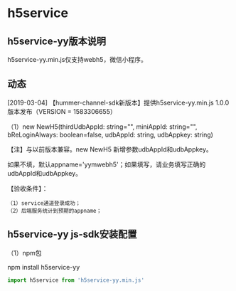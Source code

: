 # h5service

## h5service-yy版本说明

h5service-yy.min.js仅支持webh5，微信小程序。

## 动态

[2019-03-04] 【hummer-channel-sdk新版本】提供h5service-yy.min.js  1.0.0版本发布（VERSION = 1583306655）

（1）new NewH5(thirdUdbAppId: string="", miniAppId: string="", bReLoginAlways: boolean=false, udbAppId: string, udbAppkey: string)

【注】与以前版本兼容。new NewH5 新增参数udbAppId和udbAppkey。

如果不填，默认appname='yymwebh5'；如果填写，请业务填写正确的udbAppId和udbAppkey。

【验收条件】：

	（1）service通道登录成功；
	（2）后端服务统计到预期的appname；


## h5service-yy js-sdk安装配置

（1）npm包

npm install h5service-yy

```javascript
import h5service from 'h5service-yy.min.js'
```
